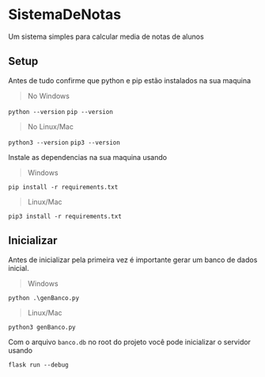 # SistemaDeNotas
Um sistema simples para calcular media de notas de alunos

## Setup

Antes de tudo confirme que python e pip estão instalados na sua maquina

> No Windows
> 
`python --version`
`pip --version`

> No Linux/Mac
> 
`python3 --version`
`pip3 --version`

Instale as dependencias na sua maquina usando

> Windows
> 
`pip install -r requirements.txt`

> Linux/Mac
> 
`pip3 install -r requirements.txt`

## Inicializar

Antes de inicializar pela primeira vez é importante gerar um banco de dados inicial.

> Windows
> 
`python .\genBanco.py`

> Linux/Mac
> 
`python3 genBanco.py`

Com o arquivo `banco.db` no root do projeto você pode inicializar o servidor usando

`flask run --debug`
